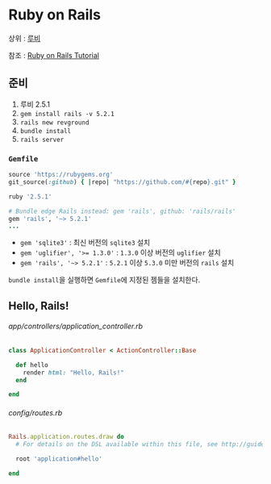 # Ruby on Rails

상위 : [루비](/lang/ruby)

참조 : [Ruby on Rails Tutorial](https://www.railstutorial.org/book)

## 준비

1. 루비 2.5.1
1. `gem install rails -v 5.2.1`
1. `rails new revground`
1. `bundle install`
1. `rails server`

### `Gemfile`

```ruby
source 'https://rubygems.org'
git_source(:github) { |repo| "https://github.com/#{repo}.git" }

ruby '2.5.1'

# Bundle edge Rails instead: gem 'rails', github: 'rails/rails'
gem 'rails', '~> 5.2.1'
...
```

- `gem 'sqlite3'` : 최신 버전의 `sqlite3` 설치
- `gem 'uglifier', '>= 1.3.0'` : `1.3.0` 이상 버전의 `uglifier` 설치
- `gem 'rails', '~> 5.2.1'` : `5.2.1` 이상 `5.3.0` 미만 버전의 `rails` 설치

`bundle install`을 실행하면 `Gemfile`에 지정된 젬들을 설치한다.

## Hello, Rails!

###### app/controllers/application_controller.rb

```ruby
class ApplicationController < ActionController::Base

  def hello
    render html: "Hello, Rails!"
  end

end
```

###### config/routes.rb

```ruby
Rails.application.routes.draw do
  # For details on the DSL available within this file, see http://guides.rubyonrails.org/routing.html

  root 'application#hello'

end
```
